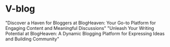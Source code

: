 # V-blog
"Discover a Haven for Bloggers at BlogHeaven: Your Go-to Platform for Engaging Content and Meaningful Discussions"  "Unleash Your Writing Potential at BlogHeaven: A Dynamic Blogging Platform for Expressing Ideas and Building Community"
